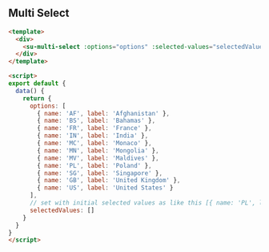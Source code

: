 
## Multi Select

<div>
    <su-multi-select :options="options" :selected-values="selectedValues" placeholder="Search text here" width="350" track-by="name" label="label"></su-multi-select>
</div>

<script>
export default {
  data() {
    return {
      options: [
      	{ name: 'AF', label: 'Afghanistan' },
        { name: 'BS', label: 'Bahamas' },
        { name: 'FR', label: 'France' },
        { name: 'IN', label: 'India' },
        { name: 'MC', label: 'Monaco' },
        { name: 'MN', label: 'Mongolia' },
        { name: 'MV', label: 'Maldives' },
        { name: 'PL', label: 'Poland' },
        { name: 'SG', label: 'Singapore' },
        { name: 'GB', label: 'United Kingdom' },
        { name: 'US', label: 'United States' }
      ],
      selectedValues: []
    }
  },
  methods: {
    onDropDownClick (value) {
      this.sValue = value
    }
  }
}
</script>

```html
<template>
  <div>
    <su-multi-select :options="options" :selected-values="selectedValues" width="350" track-by="name" label="label"></su-multi-select>
  </div>
</template>

<script>
export default {
  data() {
    return {
      options: [
      	{ name: 'AF', label: 'Afghanistan' },
        { name: 'BS', label: 'Bahamas' },
        { name: 'FR', label: 'France' },
        { name: 'IN', label: 'India' },
        { name: 'MC', label: 'Monaco' },
        { name: 'MN', label: 'Mongolia' },
        { name: 'MV', label: 'Maldives' },
        { name: 'PL', label: 'Poland' },
        { name: 'SG', label: 'Singapore' },
        { name: 'GB', label: 'United Kingdom' },
        { name: 'US', label: 'United States' }
      ],
      // set with initial selected values as like this [{ name: 'PL', label: 'Poland' }]
      selectedValues: []
    }
  }
}
</script>
```
